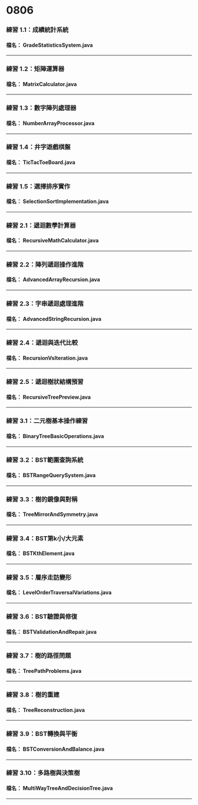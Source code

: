 # 0806 

### 練習 1.1：成績統計系統
#### 檔名： GradeStatisticsSystem.java

---

### 練習 1.2：矩陣運算器
#### 檔名： MatrixCalculator.java
---
### 練習 1.3：數字陣列處理器
#### 檔名： NumberArrayProcessor.java
---
### 練習 1.4：井字遊戲棋盤
#### 檔名： TicTacToeBoard.java
---
### 練習 1.5：選擇排序實作
#### 檔名： SelectionSortImplementation.java
---
### 練習 2.1：遞迴數學計算器
#### 檔名： RecursiveMathCalculator.java
---

### 練習 2.2：陣列遞迴操作進階
#### 檔名： AdvancedArrayRecursion.java
---
### 練習 2.3：字串遞迴處理進階
#### 檔名： AdvancedStringRecursion.java
---
### 練習 2.4：遞迴與迭代比較
#### 檔名： RecursionVsIteration.java
---
### 練習 2.5：遞迴樹狀結構預習
#### 檔名： RecursiveTreePreview.java
---
### 練習 3.1：二元樹基本操作練習
#### 檔名： BinaryTreeBasicOperations.java
---
### 練習 3.2：BST範圍查詢系統
#### 檔名： BSTRangeQuerySystem.java
---
### 練習 3.3：樹的鏡像與對稱
#### 檔名： TreeMirrorAndSymmetry.java
---
### 練習 3.4：BST第k小/大元素
#### 檔名： BSTKthElement.java
---
### 練習 3.5：層序走訪變形
#### 檔名： LevelOrderTraversalVariations.java
---
### 練習 3.6：BST驗證與修復
#### 檔名： BSTValidationAndRepair.java
---
### 練習 3.7：樹的路徑問題
#### 檔名： TreePathProblems.java
---
### 練習 3.8：樹的重建
#### 檔名： TreeReconstruction.java
---
### 練習 3.9：BST轉換與平衡
#### 檔名： BSTConversionAndBalance.java
---
### 練習 3.10：多路樹與決策樹
#### 檔名： MultiWayTreeAndDecisionTree.java
---